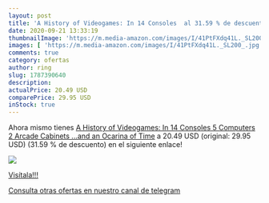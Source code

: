 ```yaml
---
layout: post
title: 'A History of Videogames: In 14 Consoles  al 31.59 % de descuento'
date: 2020-09-21 13:33:19
thumbnailImage: 'https://m.media-amazon.com/images/I/41PtFXdq41L._SL200_.jpg'
images: [ 'https://m.media-amazon.com/images/I/41PtFXdq41L._SL200_.jpg' ]
comments: true
category: ofertas
author: ring
slug: 1787390640
description:
actualPrice: 20.49 USD
comparePrice: 29.95 USD
inStock: true
---
```


Ahora mismo tienes [A History of Videogames: In 14 Consoles  5 Computers  2 Arcade Cabinets ...and an Ocarina of Time](https://www.amazon.com/dp/1787390640/?tag=redken08-20) a 20.49 USD (original: 29.95 USD) (31.59 %  de descuento) en el siguiente enlace!

[![](https://m.media-amazon.com/images/I/41PtFXdq41L._SL200_.jpg)](https://www.amazon.com/dp/1787390640/?tag=redken08-20)

[Visítala!!!](https://www.amazon.com/dp/1787390640/?tag=redken08-20)

[Consulta otras ofertas en nuestro canal de telegram](https://t.me/s/ofertas25)
